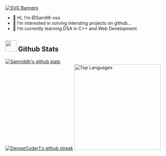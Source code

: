 [![SVG Banners](https://svg-banners.vercel.app/api?type=luminance&text1=I%20am%20Samriddh,A%20programmer🌻&width=400&height=200)](https://github.com/Akshay090/svg-banners)
- 👋 Hi, I’m @Sam66-oss
- 👀 I’m interested in solving intersting projects on github...
- 🌱 I’m currently learning DSA in C++ and Web Development 

<!---
Sam66-oss/Sam66-oss is a ✨ special ✨ repository because its `README.md` (this file) appears on your GitHub profile.
You can click the Preview link to take a look at your changes.
--->
 ## <img src="https://media.giphy.com/media/iY8CRBdQXODJSCERIr/giphy.gif" width="35"><b> Github Stats </b>
 [![Samriddh's github stats](https://github-readme-stats.vercel.app/api?username=Sam66-oss&show_icons=true&count_private=true&theme=blue-green)](https://github.com/Sam66-oss)<br>
 [![DenverCoder1's github streak](https://github-readme-streak-stats.herokuapp.com/?user=Sam66-oss&theme=blue-green)](https://github.com/Sam66-oss)
<a href="https://github.com/Sam66-oss"><img alt="Top Languages" src="https://github-readme-stats.vercel.app/api/top-langs/?username=Sam66-oss&langs_count=8&count_private=true&layout=compact&theme=react&bg_color=0D1117" width="270px"/></a>

